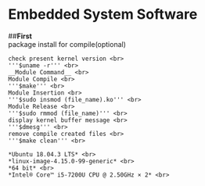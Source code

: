 # Embedded System Software

##__First__ <br>
package install for compile(optional) <br>
~~~$sudo apt-get install -y build-essential linux-headers-$(uname -r)~~~ <br>
check present kernel version <br>
'''$uname -r''' <br>
__Module Command__ <br>
Module Compile <br>
'''$make''' <br>
Module Insertion <br>
'''$sudo insmod (file_name).ko''' <br>
Module Release <br>
'''$sudo rmmod (file_name)''' <br>
display kernel buffer message <br>
'''$dmesg''' <br>
remove compile created files <br>
'''$make clean''' <br>

*Ubuntu 18.04.3 LTS* <br>
*linux-image-4.15.0-99-generic* <br>
*64 bit* <br>
*Intel® Core™ i5-7200U CPU @ 2.50GHz × 2* <br>
